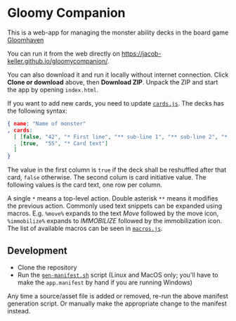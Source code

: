 # Gloomy Companion

This is a web-app for managing the monster ability decks in the board game [Gloomhaven](https://boardgamegeek.com/boardgame/174430/gloomhaven)

You can run it from the web directly on <https://jacob-keller.github.io/gloomycompanion/>.

You can also download it and run it locally without internet connection. Click __Clone or download__ above, then __Download ZIP__. Unpack the ZIP and start the app by opening `index.html`.

If you want to add new cards, you need to update [`cards.js`](cards.js). The decks has the following syntax:

```json
{ name: "Name of monster"
, cards:
  [ [false, "42", "* First line", "** sub-line 1", "** sub-line 2", "* Second line"]
  , [true,  "55", "* Card text"]
  ]
}
```

The value in the first column is `true` if the deck shall be reshuffled after that card, `false` otherwise. The second colum is card initiative value. The following values is the card text, one row per column.

A single `*` means a top-level action. Double asterisk `**` means it modifies the previous action. Commonly used text snippets can be expanded using macros. E.g. `%move%` expands to the text _Move_ followed by the move icon, `%immobilize%` expands to _IMMOBILIZE_ followed by the immobilization icon. The list of available macros can be seen in [`macros.js`](macros.js).

## Development

* Clone the repository
* Run the [`gen-manifest.sh`](gen-manifest.sh) script (Linux and MacOS only; you'll have to make the `app.manifest` by hand if you are running Windows)

Any time a source/asset file is added or removed, re-run the above manifest generation script. Or manually make the appropriate change to the manifest instead.
